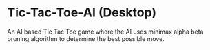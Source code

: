 # Tic-Tac-Toe-AI (Desktop)
 An AI based Tic Tac Toe game where the AI uses minimax alpha beta pruning algorithm to determine the best possible move. 

